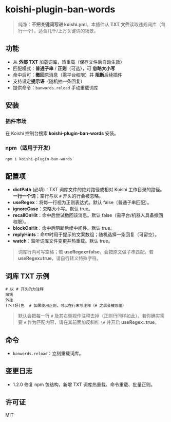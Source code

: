 # koishi-plugin-ban-words

> 纯净：**不把关键词写进 koishi.yml**。本插件从 **TXT 文件**读取违规词库（每行一个）。适合几千/上万关键词的场景。

## 功能
- 从 **外部 TXT** 加载词库，热重载（保存文件后自动生效）
- 匹配模式：**普通子串** / **正则**（可选），可 **忽略大小写**
- 命中后可：**撤回**原消息（需平台权限）并 **阻断**后续插件
- 支持设定**提示语**（随机抽一条回复）
- 提供命令：`banwords.reload` 手动重载词库

## 安装
### 插件市场
在 Koishi 控制台搜索 **koishi-plugin-ban-words** 安装。

### npm（适用于开发）
```bash
npm i koishi-plugin-ban-words
```

## 配置项
- **dictPath** (必填)：TXT 词库文件的绝对路径或相对 Koishi 工作目录的路径。**一行一个词**；空行与以 `#` 开头的行会被忽略。
- **useRegex**：将每一行视为正则表达式。默认 false（普通子串匹配）。
- **ignoreCase**：忽略大小写。默认 true。
- **recallOnHit**：命中后尝试撤回该消息。默认 false（需平台/机器人具备撤回权限）。
- **blockOnHit**：命中后阻断后续中间件。默认 true。
- **replyHints**：命中时用于提示的文案数组；随机选择一条回复（可留空）。
- **watch**：监听词库文件变更并热重载。默认 true。

> 词库行内可写空格；若 **useRegex=false**，会按原文做子串匹配。若 **useRegex=true**，请自行转义特殊字符。

## 词库 TXT 示例
```
# 以 # 开头的为注释
赌钱
外挂
(?<!好)色  # 如果使用正则，可以在行末写注释（# 之后会被忽略）
```
> 默认会把每一行 `#` 及其右侧视作注释去掉（正则行同样如此）。若你确实需要 `#` 作为匹配内容，请在其前面加反斜杠 `\#` 并开启 **useRegex=true**。

## 命令
- `banwords.reload`：立刻重载词库。


## 变更日志
- 1.2.0 修复 npm 包结构，新增 TXT 词库热重载、命令重载、批量正则。

## 许可证
MIT
